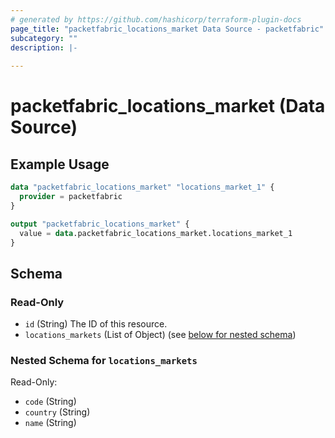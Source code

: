 ```yaml
---
# generated by https://github.com/hashicorp/terraform-plugin-docs
page_title: "packetfabric_locations_market Data Source - packetfabric"
subcategory: ""
description: |-
  
---
```


# packetfabric_locations_market (Data Source)



## Example Usage

```terraform
data "packetfabric_locations_market" "locations_market_1" {
  provider = packetfabric
}

output "packetfabric_locations_market" {
  value = data.packetfabric_locations_market.locations_market_1
}
```

<!-- schema generated by tfplugindocs -->
## Schema

### Read-Only

- `id` (String) The ID of this resource.
- `locations_markets` (List of Object) (see [below for nested schema](#nestedatt--locations_markets))

<a id="nestedatt--locations_markets"></a>
### Nested Schema for `locations_markets`

Read-Only:

- `code` (String)
- `country` (String)
- `name` (String)




